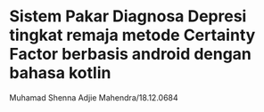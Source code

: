 # Sistem Pakar Diagnosa Depresi tingkat remaja metode Certainty Factor berbasis android dengan bahasa kotlin 
Muhamad Shenna Adjie Mahendra/18.12.0684
